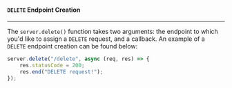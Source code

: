 #### `DELETE` Endpoint Creation

---
The `server.delete()` function takes two arguments: the endpoint to which you'd like to assign a `DELETE` request, and a callback. An example of a `DELETE` endpoint creation can be found below:<br>
```js
server.delete("/delete", async (req, res) => {
    res.statusCode = 200;
    res.end("DELETE request!");
});
```